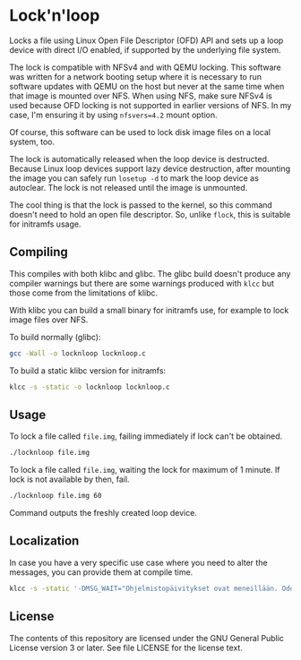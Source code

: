 # Lock'n'loop

Locks a file using Linux Open File Descriptor (OFD) API and
sets up a loop device with direct I/O enabled, if supported by the
underlying file system.

The lock is compatible with NFSv4 and with QEMU locking. This software
was written for a network booting setup where it is necessary to run
software updates with QEMU on the host but never at the same time when
that image is mounted over NFS. When using NFS, make sure NFSv4 is
used because OFD locking is not supported in earlier versions of NFS.
In my case, I'm ensuring it by using `nfsvers=4.2` mount option.

Of course, this software can be used to lock disk image files on a
local system, too.

The lock is automatically released when the loop device is
destructed. Because Linux loop devices support lazy device
destruction, after mounting the image you can safely run `losetup -d`
to mark the loop device as autoclear. The lock is not released until
the image is unmounted.

The cool thing is that the lock is passed to the kernel, so this
command doesn't need to hold an open file descriptor. So, unlike
`flock`, this is suitable for initramfs usage.

## Compiling

This compiles with both klibc and glibc. The glibc build doesn't
produce any compiler warnings but there are some warnings produced
with `klcc` but those come from the limitations of klibc.

With klibc you can build a small binary for initramfs use, for example
to lock image files over NFS.

To build normally (glibc):

```sh
gcc -Wall -o locknloop locknloop.c
```

To build a static klibc version for initramfs:

```sh
klcc -s -static -o locknloop locknloop.c
```

## Usage

To lock a file called `file.img`, failing immediately if lock can't be
obtained.

```sh
./locknloop file.img
```

To lock a file called `file.img`, waiting the lock for maximum of 1
minute. If lock is not available by then, fail.

```sh
./locknloop file.img 60
```

Command outputs the freshly created loop device.

## Localization

In case you have a very specific use case where you need to alter the
messages, you can provide them at compile time.

```sh
klcc -s -static '-DMSG_WAIT="Ohjelmistopäivitykset ovat meneillään. Odotetaan %ld sekuntia."' '-DMSG_TIMEOUT="Ohjelmistopäivitykset ovat yhä kesken. Sammutetaan!"' -o locknloop locknloop.c
```

## License

The contents of this repository are licensed under the GNU General Public
License version 3 or later. See file LICENSE for the license text.
